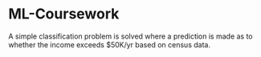 # ML-Coursework
A simple classification problem is solved where a prediction is made as to whether the income exceeds $50K/yr based on census data.
